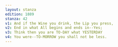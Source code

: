 ```yaml
---
layout: stanza
edition: 1889
stanza: 42
v1: And if the Wine you drink, the Lip you press,
v2: End in what All begins and ends in--Yes;
v3: Think then you are TO-DAY what YESTERDAY
v4: You were--TO-MORROW you shall not be less.
---
```

